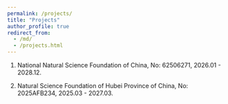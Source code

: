 ```yaml
---
permalink: /projects/
title: "Projects"
author_profile: true
redirect_from: 
  - /md/
  - /projects.html
---
```


1. National Natural Science Foundation of China, No: 62506271, 2026.01 - 2028.12.

2. Natural Science Foundation of Hubei Province of China, No: 2025AFB234, 2025.03 - 2027.03.

